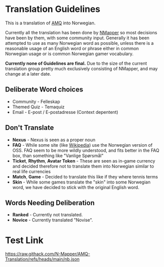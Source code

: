 # Translation Guidelines
This is a translation of [AMQ](https://animemusicquiz.com/) into Norwegian. 

Currently all the translation has been done by [NMapper](https://github.com/N-Mapper) so most decisions have been by them, with some community input. Generally it has been attempted to use as many Norwegian word as possible, unless there is a reasonable usage of an English word or phrase either in common Norwegian usage or is common Norwegian gamer vocabulary. 

**Currently none of Guidelines are final.** Due to the size of the current translation group pretty much exclusively consisting of NMapper, and may change at a later date.

## Deliberate Word choices
- Community - Felleskap
- Themed Quiz - Temaquiz
- Email - E-post / E-postadresse (Context depentent)

## Don't Translate
- **Nexus** - Nexus is seen as a proper noun
- **FAQ** - While some site (like [Wikipedia](https://no.wikipedia.org/wiki/Wikipedia:Ofte_stilte_sp%C3%B8rsm%C3%A5l)) use the Norwegian version of OSS. FAQ seem to be more wildly understood, and fits better in the FAQ box, than something like "Vanlige Spørsmål"
- **Ticket**, **Rhythm**, **Avatar Token** - These are seen as in-game currency and decided therefore not to translate them into Norwegian similar to real life currencies
- **Match**, **Game** - Decided to translate this like if they where tennis terms
- **Skin** - While some games translate the "skin" into some Norwegian word, we have decided to stick with the original English word.

## Words Needing Deliberation
- **Ranked** - Currently not translated.
- **Novice** - Currently translated "Novise". 


# Test Link
https://raw.githack.com/N-Mapper/AMQ-Translation/refs/heads/main/nb.json
